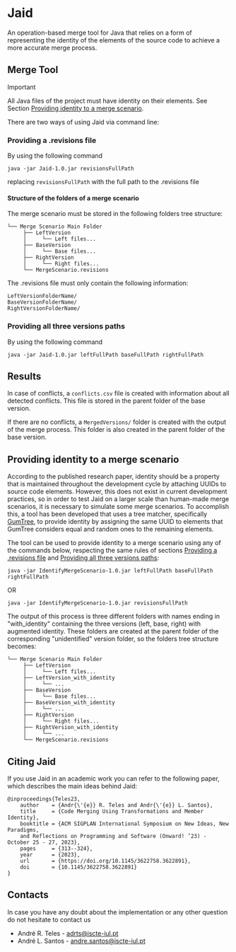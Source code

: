 # Jaid

An operation-based merge tool for Java that relies on a form of representing the identity of the elements of the source code to achieve a more accurate merge process.

## Merge Tool

> [!IMPORTANT]
> All Java files of the project must have identity on their elements. See Section [Providing identity to a merge scenario](#providing-identity-to-a-merge-scenario).

There are two ways of using Jaid via command line:

### Providing a .revisions file
    
By using the following command
    
``
java -jar Jaid-1.0.jar revisionsFullPath
``

replacing `revisionsFullPath` with the full path to the .revisions file

#### Structure of the folders of a merge scenario

The merge scenario must be stored in the following folders tree structure:

```
└── Merge Scenario Main Folder
     ├── LeftVersion
     │     └── Left files...
     ├── BaseVersion
     │     └── Base files...
     ├── RightVersion
     │     └── Right files...
     └── MergeScenario.revisions
```

The .revisions file must only contain the following information:

```
LeftVersionFolderName/
BaseVersionFolderName/
RightVersionFolderName/
```

### Providing all three versions paths

By using the following command

``
java -jar Jaid-1.0.jar leftFullPath baseFullPath rightFullPath
``

## Results

In case of conflicts, a `conflicts.csv` file is created with information about all detected conflicts.
This file is stored in the parent folder of the base version.

If there are no conflicts, a `MergedVersions/` folder is created with the output of the merge process.
This folder is also created in the parent folder of the base version.

## Providing identity to a merge scenario

According to the published research paper, identity should be a property that is maintained throughout the development cycle by attaching UUIDs to source code elements.
However, this does not exist in current development practices, so in order to test Jaid on a larger scale than human-made merge scenarios, it is necessary to simulate some merge scenarios.
To accomplish this, a tool has been developed that uses a tree matcher, specifically [GumTree](https://github.com/GumTreeDiff/gumtree), to provide identity by assigning the same UUID to elements that GumTree considers equal and random ones to the remaining elements.

The tool can be used to provide identity to a merge scenario using any of the commands below, respecting the same rules of sections [Providing a .revisions file](#providing-a-.revisions-file) and [Providing all three versions paths](#providing-all-three-versions-paths):

``
java -jar IdentifyMergeScenario-1.0.jar leftFullPath baseFullPath rightFullPath
``

OR

``
java -jar IdentifyMergeScenario-1.0.jar revisionsFullPath
``

The output of this process is three different folders with names ending in "with_identity" containing the three versions (left, base, right) with augmented identity.
These folders are created at the parent folder of the corresponding "unidentified" version folder, so the folders tree structure becomes:

```
└── Merge Scenario Main Folder
     ├── LeftVersion
     │     └── Left files...
     ├── LeftVersion_with_identity
     │     └── ...
     ├── BaseVersion
     │     └── Base files...
     ├── BaseVersion_with_identity
     │     └── ...
     ├── RightVersion
     │     └── Right files...
     ├── RightVersion_with_identity
     │     └── ...
     └── MergeScenario.revisions
```

## Citing Jaid

If you use Jaid in an academic work you can refer to the following paper, which describes the main ideas behind Jaid:

```
@inproceedings{Teles23,
    author    = {Andr{\'{e}} R. Teles and Andr{\'{e}} L. Santos},
    title     = {Code Merging Using Transformations and Member Identity},
    booktitle = {ACM SIGPLAN International Symposium on New Ideas, New Paradigms,
    and Reflections on Programming and Software (Onward! ’23) - October 25 - 27, 2023},
    pages     = {313--324},
    year      = {2023},
    url       = {https://doi.org/10.1145/3622758.3622891},
    doi       = {10.1145/3622758.3622891}
}
```

## Contacts

In case you have any doubt about the implementation or any other question do not hesitate to contact us

- André R. Teles - adrts@iscte-iul.pt
- André L. Santos - andre.santos@iscte-iul.pt
